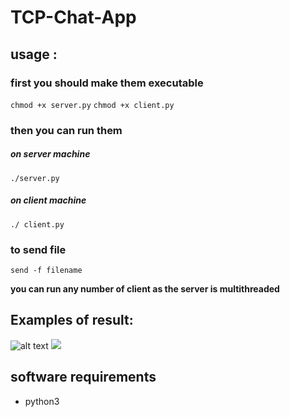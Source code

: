 # TCP-Chat-App



## usage :
### first you should make them executable
`chmod +x server.py`
`chmod +x client.py`

### then you can run them
##### on server machine

`./server.py`

##### on client machine

`./ client.py`


### to send file

`send -f filename`

**you can run any number of client as the server is multithreaded**

## Examples of result:

![alt text](https://i.imgur.com/35WxOwC.png)
![](https://i.imgur.com/hQeBqqh.jpg)

## software requirements
- python3


